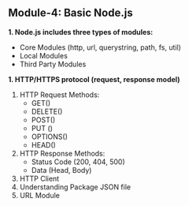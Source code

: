 ## Module-4: Basic Node.js

**1. Node.js includes three types of modules:**

- Core Modules (http, url, querystring, path, fs, util)
- Local Modules
- Third Party Modules

**1. HTTP/HTTPS protocol (request, response model)**

1.  HTTP Request Methods:
    - GET()
    - DELETE()
    - POST()
    - PUT ()
    - OPTIONS()
    - HEAD()
1.  HTTP Response Methods:
    - Status Code (200, 404, 500)
    - Data (Head, Body)
1.  HTTP Client
1.  Understanding Package JSON file
1.  URL Module
